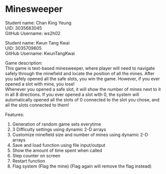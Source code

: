 # Minesweeper

Student name: Chan King Yeung     
UID: 3035683045     
GitHub Username: ws2h02     

Student name: Kwun Tang Kwai     
UID: 3035709605     
GitHub Username: KwunTangKwai     

Game description:         
This game is text-based minesweeper, where player will need to navigate safely through the minefield and locate the position of all the mines. After you safely opened all the safe slots, you win the game. However, if you ever opened a slot with mine, you lose!      
Whenever you opened a safe slot, it will show the number of mines next to it in all 8 directions. If you ever opened a slot with 0, the system will automatically opened all the slots of 0 connected to the slot you chose, and all the slots connected to them!

Features:         
1. Generation of random game sets everytime      
2. 3 Difficulty settings using dynamic 2-D arrays        
3. Customize minefield size and number of mines using dynamic 2-D arrays
4. Save and load function using file input/output                
5. Show the amount of time spent when called                
6. Step counter on screen            
7. Restart function                     
8. Flag system (Flag the mine) (Flag again will remove the flag instead)
